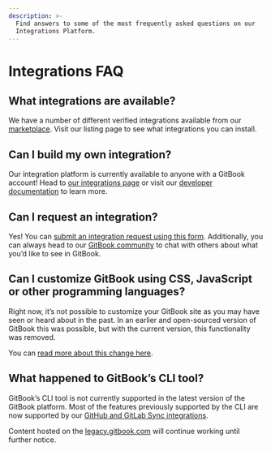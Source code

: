 ```yaml
---
description: >-
  Find answers to some of the most frequently asked questions on our
  Integrations Platform.
---
```


# Integrations FAQ

## What integrations are available?

We have a number of different verified integrations available from our [marketplace](https://www.gitbook.com/integrations). Visit our listing page to see what integrations you can install.

## Can I build my own integration?

Our integration platform is currently available to anyone with a GitBook account! Head to [our integrations page](https://www.gitbook.com/integrations) or visit our [developer documentation](https://developer.gitbook.com/) to learn more.

## Can I request an integration?

Yes! You can [submit an integration request using this form](https://survey.refiner.io/e61q1m-dp057m). Additionally, you can always head to our [GitBook community](https://github.com/GitbookIO/community) to chat with others about what you’d like to see in GitBook.

## Can I customize GitBook using CSS, JavaScript or other programming languages?

Right now, it’s not possible to customize your GitBook site as you may have seen or heard about in the past. In an earlier and open-sourced version of GitBook this was possible, but with the current version, this functionality was removed.

You can [read more about this change here](https://www.gitbook.com/blog/gitbook-3-0-document-everything-from-start-to-ship).

## What happened to GitBook’s CLI tool?

GitBook’s CLI tool is not currently supported in the latest version of the GitBook platform. Most of the features previously supported by the CLI are now supported by our [GitHub and GitLab Sync integrations](git-sync/).

Content hosted on the [legacy.gitbook.com](https://legacy.gitbook.com/) will continue working until further notice.
